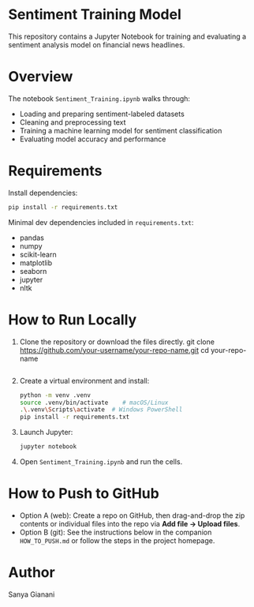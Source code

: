 # Sentiment Training Model

This repository contains a Jupyter Notebook for training and evaluating a sentiment analysis model on financial news headlines.

# Overview
The notebook `Sentiment_Training.ipynb` walks through:
- Loading and preparing sentiment-labeled datasets
- Cleaning and preprocessing text
- Training a machine learning model for sentiment classification
- Evaluating model accuracy and performance

# Requirements
Install dependencies:
```bash
pip install -r requirements.txt
```

Minimal dev dependencies included in `requirements.txt`:
- pandas
- numpy
- scikit-learn
- matplotlib
- seaborn
- jupyter
- nltk


# How to Run Locally
1. Clone the repository or download the files directly.
   git clone https://github.com/your-username/your-repo-name.git
   cd your-repo-name

   ```
3. Create a virtual environment and install:
   ```bash
   python -m venv .venv
   source .venv/bin/activate    # macOS/Linux
   .\.venv\Scripts\activate  # Windows PowerShell
   pip install -r requirements.txt
   ```
4. Launch Jupyter:
   ```bash
   jupyter notebook
   ```
5. Open `Sentiment_Training.ipynb` and run the cells.

# How to Push to GitHub 
- Option A (web): Create a repo on GitHub, then drag-and-drop the zip contents or individual files into the repo via **Add file → Upload files**.
- Option B (git): See the instructions below in the companion `HOW_TO_PUSH.md` or follow the steps in the project homepage.


# Author
Sanya Gianani

